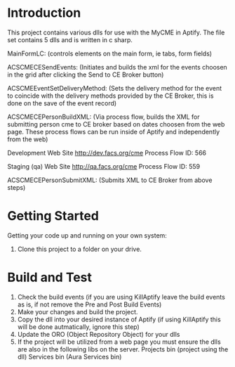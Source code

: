 # Introduction 
This project contains various dlls for use with the MyCME in Aptify.  The file set contains 5 dlls and is written in c sharp.

MainFormLC: (controls elements on the main form, ie tabs, form fields)

ACSCMECESendEvents: (Initiates and builds the xml for the events choosen in the grid after clicking the Send to CE Broker button)

ACSCMEEventSetDeliveryMethod: (Sets the delivery method for the event to coincide with the delivery methods provided by the CE Broker, this is done on the save of the event record)

ACSCMECEPersonBuildXML: (Via process flow, builds the XML for submitting person cme to CE broker based on dates choosen from the web page.  These process flows can be run inside of Aptify and independently from the web)

Development Web Site
http://dev.facs.org/cme
Process Flow ID:  566

Staging (qa) Web Site
http://qa.facs.org/cme
Process Flow ID:  559

ACSCMECEPersonSubmitXML:  (Submits XML to CE Broker from above steps)



# Getting Started
Getting your code up and running on your own system:
1.	Clone this project to a folder on your drive.


# Build and Test
1.	Check the build events (if you are using KillAptify leave the build events as is, if not remove the Pre and Post Build Events)
2.	Make your changes and build the project.
3.	Copy the dll into your desired instance of Aptify (if using KillAptify this will be done autmatically, ignore this step)
4.  Update the ORO (Object Repository Object) for your dlls
5.  If the project will be utilized from a web page you must ensure the dlls are also in the following libs on the server.
    Projects bin (project using the dll)
    Services bin (Aura Services bin)


